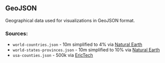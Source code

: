 ## GeoJSON

Geographical data used for visualizations in GeoJSON format.

### Sources:

* `world-countries.json` - 10m simplified to 4% via [Natural Earth](https://www.naturalearthdata.com/downloads/10m-cultural-vectors/)
* `world-states-provinces.json` - 10m simplified to 10% via [Natural Earth](https://www.naturalearthdata.com/downloads/10m-cultural-vectors/)
* `usa-counties.json` - 500k via [EricTech](https://eric.clst.org/tech/usgeojson/)
